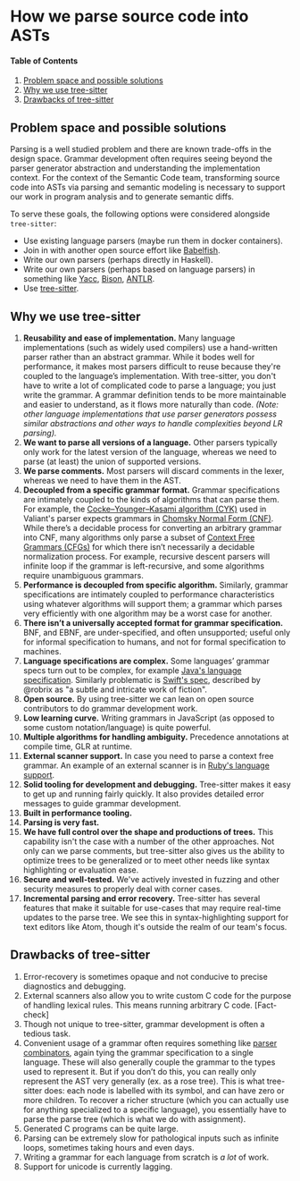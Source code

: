 # How we parse source code into ASTs

#### Table of Contents
1. [Problem space and possible solutions](#solutions)
2. [Why we use tree-sitter](#why-tree-sitter)
3. [Drawbacks of tree-sitter](#drawbacks)

## Problem space and possible solutions

Parsing is a well studied problem and there are known trade-offs in the design space. Grammar development often requires seeing beyond the parser generator abstraction and understanding the implementation context. For the context of the Semantic Code team, transforming source code into ASTs via parsing and semantic modeling is necessary to support our work in program analysis and to generate semantic diffs.

To serve these goals, the following options were considered alongside `tree-sitter`:

- Use existing language parsers (maybe run them in docker containers).
- Join in with another open source effort like [Babelfish](https://doc.bblf.sh/).
- Write our own parsers (perhaps directly in Haskell).
- Write our own parsers (perhaps based on language parsers) in something like [Yacc](https://en.wikipedia.org/wiki/Yacc), [Bison](https://www.gnu.org/software/bison/), [ANTLR](http://www.antlr.org/).
- Use [tree-sitter](https://github.com/tree-sitter/tree-sitter).

## Why we use tree-sitter

1. **Reusability and ease of implementation.** Many language implementations (such as widely used compilers) use a hand-written parser rather than an abstract grammar. While it bodes well for performance, it makes most parsers difficult to reuse because they're coupled to the language’s implementation. With tree-sitter, you don't have to write a lot of complicated code to parse a language; you just write the grammar. A grammar definition tends to be more maintainable and easier to understand, as it flows more naturally than code. _(Note: other language implementations that use parser generators possess similar abstractions and other ways to handle complexities beyond LR parsing)._
2. **We want to parse all versions of a language.** Other parsers typically only work for the latest version of the language, whereas we need to parse (at least) the union of supported versions.
3. **We parse comments.** Most parsers will discard comments in the lexer, whereas we need to have them in the AST.
4. **Decoupled from a specific grammar format.** Grammar specifications are intimately coupled to the kinds of algorithms that can parse them. For example, the [Cocke–Younger–Kasami algorithm (CYK)](https://en.wikipedia.org/wiki/CYK_algorithm) used in Valiant's parser expects grammars in [Chomsky Normal Form (CNF)](https://en.wikipedia.org/wiki/Chomsky_normal_form). While there’s a decidable process for converting an arbitrary grammar into CNF, many algorithms only parse a subset of [Context Free Grammars (CFGs)](https://en.wikipedia.org/wiki/Context-free_grammar) for which there isn’t necessarily a decidable normalization process. For example, recursive descent parsers will infinite loop if the grammar is left-recursive, and some algorithms require unambiguous grammars.
5. **Performance is decoupled from specific algorithm.** Similarly, grammar specifications are intimately coupled to performance characteristics using whatever algorithms will support them; a grammar which parses very efficiently with one algorithm may be a worst case for another.
6. **There isn’t a universally accepted format for grammar specification.** BNF, and EBNF, are under-specified, and often unsupported; useful only for informal specification to humans, and not for formal specification to machines.
7. **Language specifications are complex.** Some languages’ grammar specs turn out to be complex, for example [Java's language specification](https://docs.oracle.com/javase/specs/jls/se9/html/index.html). Similarly problematic is [Swift's spec](https://developer.apple.com/library/content/documentation/Swift/Conceptual/Swift_Programming_Language/TheBasics.html), described by @robrix as "a subtle and intricate work of fiction".
8. **Open source.** By using tree-sitter we can lean on open source contributors to do grammar development work.
9. **Low learning curve.** Writing grammars in JavaScript (as opposed to some custom notation/language) is quite powerful.
10. **Multiple algorithms for handling ambiguity.** Precedence annotations at compile time, GLR at runtime.
11. **External scanner support.** In case you need to parse a context free grammar. An example of an external scanner is in [Ruby's language support](https://github.com/tree-sitter/tree-sitter-ruby/blob/master/src/scanner.cc).
12. **Solid tooling for development and debugging.** Tree-sitter makes it easy to get up and running fairly quickly. It also provides detailed error messages to guide grammar development.
13. **Built in performance tooling.**
14. **Parsing is very fast.**
15. **We have full control over the shape and productions of trees.** This capability isn't the case with a number of the other approaches. Not only can we parse comments, but tree-sitter also gives us the ability to optimize trees to be generalized or to meet other needs like syntax highlighting or evaluation ease.
16. **Secure and well-tested.** We've actively invested in fuzzing and other security measures to properly deal with corner cases.
17. **Incremental parsing and error recovery.** Tree-sitter has several features that make it suitable for use-cases that may require real-time updates to the parse tree. We see this in syntax-highlighting support for text editors like Atom, though it's outside the realm of our team's focus.

## Drawbacks of tree-sitter

1. Error-recovery is sometimes opaque and not conducive to precise diagnostics and debugging.
2. External scanners also allow you to write custom C code for the purpose of handling lexical rules. This means running arbitrary C code. [Fact-check]
4. Though not unique to tree-sitter, grammar development is often a tedious task.
5. Convenient usage of a grammar often requires something like [parser combinators](https://en.wikipedia.org/wiki/Parser_combinator), again tying the grammar specification to a single language. These will also generally couple the grammar to the types used to represent it. But if you don’t do this, you can really only represent the AST very generally (ex. as a rose tree). This is what tree-sitter does: each node is labelled with its symbol, and can have zero or more children. To recover a richer structure (which you can actually use for anything specialized to a specific language), you essentially have to parse the parse tree (which is what we do with assignment).
6. Generated C programs can be quite large.
7. Parsing can be extremely slow for pathological inputs such as infinite loops, sometimes taking hours and even days.
8. Writing a grammar for each language from scratch is _a lot_ of work.
9. Support for unicode is currently lagging.
